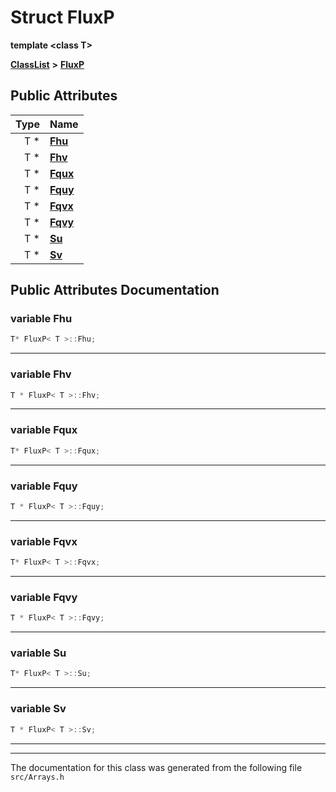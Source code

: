 

# Struct FluxP

**template &lt;class T&gt;**



[**ClassList**](annotated.md) **>** [**FluxP**](structFluxP.md)


























## Public Attributes

| Type | Name |
| ---: | :--- |
|  T \* | [**Fhu**](#variable-fhu)  <br> |
|  T \* | [**Fhv**](#variable-fhv)  <br> |
|  T \* | [**Fqux**](#variable-fqux)  <br> |
|  T \* | [**Fquy**](#variable-fquy)  <br> |
|  T \* | [**Fqvx**](#variable-fqvx)  <br> |
|  T \* | [**Fqvy**](#variable-fqvy)  <br> |
|  T \* | [**Su**](#variable-su)  <br> |
|  T \* | [**Sv**](#variable-sv)  <br> |












































## Public Attributes Documentation




### variable Fhu 

```C++
T* FluxP< T >::Fhu;
```




<hr>



### variable Fhv 

```C++
T * FluxP< T >::Fhv;
```




<hr>



### variable Fqux 

```C++
T* FluxP< T >::Fqux;
```




<hr>



### variable Fquy 

```C++
T * FluxP< T >::Fquy;
```




<hr>



### variable Fqvx 

```C++
T* FluxP< T >::Fqvx;
```




<hr>



### variable Fqvy 

```C++
T * FluxP< T >::Fqvy;
```




<hr>



### variable Su 

```C++
T* FluxP< T >::Su;
```




<hr>



### variable Sv 

```C++
T * FluxP< T >::Sv;
```




<hr>

------------------------------
The documentation for this class was generated from the following file `src/Arrays.h`

